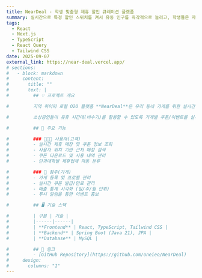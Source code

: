 ```yaml
---
title: NearDeal - 학생 맞춤형 제휴 할인 큐레이션 플랫폼
summary: 실시간으로 특정 할인 스위치를 켜서 유동 인구를 즉각적으로 늘리고, 학생들은 자신의 위치와 소속 단과대학 기준으로 맞춤 할인을 제공받는 O2O 서비스
tags:
  - React
  - Next.js
  - TypeScript
  - React Query
  - Tailwind CSS
date: 2025-09-07
external_link: https://near-deal.vercel.app/
# sections:
#   - block: markdown
#     content:
#       title: ""
#       text: |
#         ## 💡 프로젝트 개요

#         지역 하이퍼 로컬 O2O 플랫폼 **NearDeal**은 우리 동네 가게를 위한 실시간 매출 부스팅 서비스입니다.

#         소상공인들이 유휴 시간대(비수기)를 활용할 수 있도록 가게별 쿠폰/이벤트를 실시간으로 발행하고, 사용자는 가까운 제휴 매장 정보를 쉽게 확인할 수 있습니다.

#         ## 🏬 주요 기능

#         ### 👨‍👩‍👧 사용자(고객)
#         - 실시간 제휴 매장 및 쿠폰 정보 조회
#         - 사용자 위치 기반 근처 매장 검색
#         - 쿠폰 다운로드 및 사용 내역 관리
#         - 단과대학별 제휴업체 자동 분류

#         ### 🧾 점주(가게)
#         - 가게 등록 및 프로필 관리
#         - 실시간 쿠폰 발급/만료 관리
#         - 매출 통계 시각화 (일/주/월 단위)
#         - 푸시 알림을 통한 이벤트 홍보

#         ## 🖥️ 기술 스택

#         | 구분 | 기술 |
#         |------|------|
#         | **Frontend** | React, TypeScript, Tailwind CSS |
#         | **Backend** | Spring Boot (Java 21), JPA |
#         | **Database** | MySQL |

#         ## 🔗 링크
#         - [GitHub Repository](https://github.com/oneieo/NearDeal)
#     design:
#       columns: "1"
---
```

